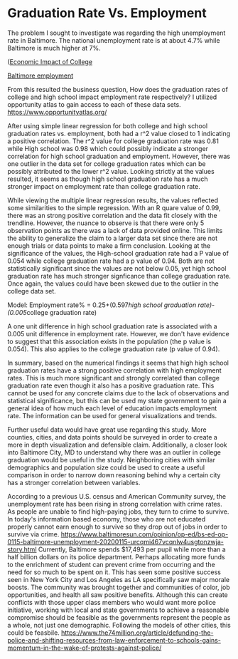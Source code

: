 # Graduation Rate Vs. Employment

The problem I sought to investigate was regarding the high unemployment rate in Baltimore. The national unemployment rate is at about 4.7% while Baltimore is much higher at 7%. 


([Economic Impact of College](https://www.mtsac.edu/president/cabinet-notes/2017-18/Economic_Impact_of_Increasing_College_Completion.pdf)

[Baltimore employment](https://www.areavibes.com/baltimore-md/employment/)

From this resulted the business question, How does the graduation rates of college and high school impact employment rate respectively? I utilized opportunity atlas to gain access to each of these data sets.
https://www.opportunityatlas.org/

After using simple linear regression for both college and high school graduation rates vs. employment, both had a r^2 value closed to 1 indicating a positive correlation. The r^2 value for college graduation rate was 0.81 while High school was 0.98 which could possibly indicate a stronger correlation for high school graduation and employment. However, there was one outlier in the data set for college graduation rates which can be possibly attributed to the lower r^2 value. Looking strictly at the values resulted, it seems as though high school graduation rate has a much stronger impact on employment rate than college graduation rate.

While viewing the multiple linear regression results, the values reflected some similarities to the simple regression. With an R quare value of 0.99, there was an strong positive correlation and the data fit closely with the trendline. However, the nuance to observe is that there were only 5 observation points as there was a lack of data provided online. This limits the ability to generalize the claim to a larger data set since there are not enough trials or data points to make a firm conclusion. Looking at the significance of the values, the High-school graduation rate had a P value of 0.054 while college graduation rate had a p value of 0.94. Both are not statistically significant since the values are not below 0.05, yet high school graduation rate has much stronger signficance than college graduation rate. Once again, the values could have been skewed due to the outlier in the college data set.

Model: Employment rate% = 0.25+(0.597*high school graduation rate)-(0.005*college graduation rate) 

A one unit difference in high school graduation rate is associated with a 0.005 unit difference in employment rate. However, we don't have evidence to suggest that this association exists in the population (the p value is 0.054). This also applies to the college graduation rate (p value of 0.94). 


In summary, based on the numerical findings it seems that high high school graduation rates have a strong positive correlation with high employment rates. This is much more significant and strongly correlated than college graduation rate even though it also has a positive graduation rate. This cannot be used for any concrete claims due to the lack of observations and statistical significance, but this can be used my state government to gain a general idea of how much each level of education impacts employment rate. The information can be used for general visualizations and trends.

Further useful data would have great use regarding this study. More counties, cities, and data points should be surveyed in order to create a more in depth visualization and defensible claim. Additionally, a closer look into Baltimore City, MD to understand why there was an outlier in college graduation would be useful in the study. Neighboring cities with similar demographics and population size could be used to create a useful comparison in order to narrow down reasoning behind why a certain city has a stronger correlation between variables.

According to a previous U.S. census and American Community survey, the unemployment rate has been rising in strong correlation with crime rates. As people are unable to find high-paying jobs, they turn to crime to survive. In today's information based economy, those who are not educated properly cannot earn enough to survive so they drop out of jobs in order to survive via crime.
https://www.baltimoresun.com/opinion/op-ed/bs-ed-op-0115-baltimore-unemployment-20200115-urcqmi467vcqnlw4usgtonzwja-story.html
Currently, Baltimore spends $17,493 per pupil while more than a half billion dollars on its police department. Perhaps allocating more funds to the enrichment of student can prevent crime from occurring and the need for so much to be spent on it. This has seen some positive success seen in New York City and Los Angeles as LA specifically saw major morale boosts. The community was brought together and communities of color, job opportunities, and health all saw positive benefits. Although this can create conflicts with those upper class members who would want more police initiative, working with local and state governments to achieve a reasonable compromise should be feasible as the governments represent the people as a whole, not just one demographic. Following the models of other cities, this could be feasbile.
https://www.the74million.org/article/defunding-the-police-and-shifting-resources-from-law-enforcement-to-schools-gains-momentum-in-the-wake-of-protests-against-police/


